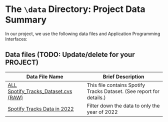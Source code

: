 # The `\data` Directory: Project Data Summary

In our project, we use the following data files and Application Programming Interfaces:

## Data files (TODO: Update/delete for your PROJECT)
|Data File Name | Brief Description|
|---------------| -----------------|
|[ALL Spotify_Tracks_Dataset.cvs (RAW)](https://raw.githubusercontent.com/info201a-au2022/project-group-1-section-aa/main/data/charts.csv) | This file contains Spotify Tracks Dataset. (See report for details.)
|[Spotify Tracks Data in 2022](https://raw.githubusercontent.com/info201a-au2022/project-group-1-section-aa/main/data/spotify_2022.csv) | Filter down the data to only the year of 2022


